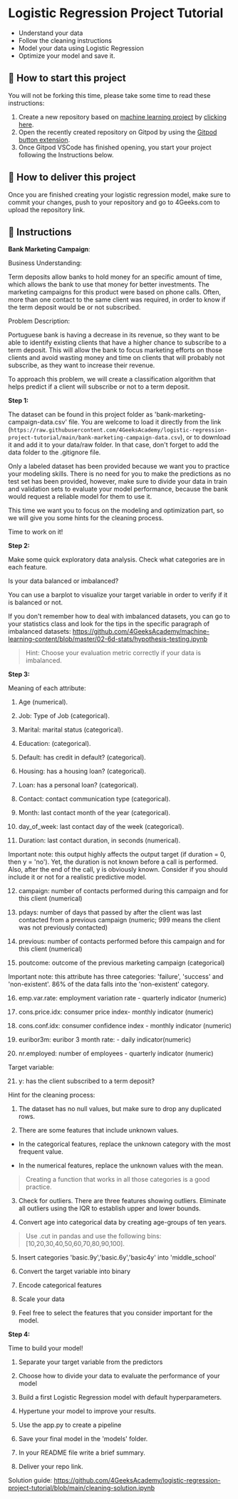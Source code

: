 <!-- hide -->
# Logistic Regression Project Tutorial
<!-- endhide -->

- Understand your data
- Follow the cleaning instructions
- Model your data using Logistic Regression
- Optimize your model and save it.

## 🌱  How to start this project

You will not be forking this time, please take some time to read these instructions:

1. Create a new repository based on [machine learning project](https://github.com/4GeeksAcademy/machine-learning-python-template/generate) by [clicking here](https://github.com/4GeeksAcademy/machine-learning-python-template).
2. Open the recently created repository on Gitpod by using the [Gitpod button extension](https://www.gitpod.io/docs/browser-extension/).
3. Once Gitpod VSCode has finished opening, you start your project following the Instructions below.

## 🚛 How to deliver this project

Once you are finished creating your logistic regression model, make sure to commit your changes, push to your repository and go to 4Geeks.com to upload the repository link.

## 📝 Instructions

**Bank Marketing Campaign**:

Business Understanding:

Term deposits allow banks to hold money for an specific amount of time, which allows the bank to use that money for better investments. The marketing campaigns for this product were based on phone calls. Often, more than one contact to the same client was required, in order to know if the term deposit would be or not subscribed.

Problem Description:

Portuguese bank is having a decrease in its revenue, so they want to be able to identify existing clients that have a higher chance to subscribe to a term deposit. This will allow the bank to focus marketing efforts on those clients and avoid wasting money and time on clients that will probably not subscribe, as they want to increase their revenue.

To approach this problem, we will create a classification algorithm that helps predict if a client will subscribe or not to a term deposit.


**Step 1:**

The dataset can be found in this project folder as 'bank-marketing-campaign-data.csv' file. You are welcome to load it directly from the link (`https://raw.githubusercontent.com/4GeeksAcademy/logistic-regression-project-tutorial/main/bank-marketing-campaign-data.csv`), or to download it and add it to your data/raw folder. In that case, don't forget to add the data folder to the .gitignore file.

Only a labeled dataset has been provided because we want you to practice your modeling skills. 
There is no need for you to make the predictions as no test set has been provided, however, make sure to divide your data in train and validation sets to evaluate your model performance, because the bank would request a reliable model for them to use it.

This time we want you to focus on the modeling and optimization part, so we will give you some hints for the cleaning process.

Time to work on it!

**Step 2:**

Make some quick exploratory data analysis. Check what categories are in each feature.

Is your data balanced or imbalanced? 

You can use a barplot to visualize your target variable in order to verify if it is balanced or not.

If you don't remember how to deal with imbalanced datasets, you can go to your statistics class and look for the tips in the specific paragraph of imbalanced datasets: https://github.com/4GeeksAcademy/machine-learning-content/blob/master/02-6d-stats/hypothesis-testing.ipynb 

> Hint: Choose your evaluation metric correctly if your data is imbalanced. 

**Step 3:**

Meaning of each attribute:

1. Age (numerical).

2. Job: Type of Job (categorical).

3. Marital: marital status (categorical).

4. Education: (categorical).

5. Default: has credit in default? (categorical).

6. Housing: has a housing loan? (categorical).

7. Loan: has a personal loan? (categorical).

8. Contact: contact communication type (categorical).

9. Month: last contact month of the year (categorical).

10. day_of_week: last contact day of the week (categorical).

11. Duration: last contact duration, in seconds (numerical).

Important note: this output highly affects the output target (if duration = 0, then y = 'no'). Yet, the duration is not known before a call is performed. Also, after the end of the call, y is obviously known. Consider if you should include it or not for a realistic predictive model.

12. campaign: number of contacts performed during this campaign and for this client (numerical)

13. pdays: number of days that passed by after the client was last contacted from a previous campaign (numeric; 999 means the client was not previously contacted)

14. previous: number of contacts performed  before this campaign and for this client (numerical)

15. poutcome: outcome of the previous marketing campaign (categorical)

Important note: this attribute has three categories: 'failure', 'success' and 'non-existent'. 86% of the data falls into the 'non-existent' category.

16. emp.var.rate: employment variation rate - quarterly indicator (numeric)

17. cons.price.idx: consumer price index- monthly indicator (numeric)

18. cons.conf.idx: consumer confidence index - monthly indicator (numeric)

19. euribor3m: euribor 3 month rate: - daily indicator(numeric)

20. nr.employed: number of employees - quarterly indicator (numeric)

Target variable: 

21. y: has the client subscribed to a term deposit?   


Hint for the cleaning process:

1. The dataset has no null values, but make sure to drop any duplicated rows.

2. There are some features that include unknown values.

- In the categorical features, replace the unknown category with the most frequent value. 

- In the numerical features, replace the unknown values with the mean.

>Creating a function that works in all those categories is a good practice.

3. Check for outliers. There are three features showing outliers. Eliminate all outliers using the IQR to establish upper and lower bounds.   

4. Convert age into categorical data by creating age-groups of ten years.

>Use .cut in pandas and use the following bins: [10,20,30,40,50,60,70,80,90,100]. 

5. Insert categories 'basic.9y','basic.6y','basic4y' into 'middle_school'

6. Convert the target variable into binary

7. Encode categorical features

8. Scale your data

9. Feel free to select the features that you consider important for the model.

**Step 4:**

Time to build your model!

1. Separate your target variable from the predictors

2. Choose how to divide your data to evaluate the performance of your model

3. Build a first Logistic Regression model with default hyperparameters.

4. Hypertune your model to improve your results.

5. Use the app.py to create a pipeline

6. Save your final model in the 'models' folder.

7. In your README file write a brief summary.

8. Deliver your repo link.

Solution guide: https://github.com/4GeeksAcademy/logistic-regression-project-tutorial/blob/main/cleaning-solution.ipynb
